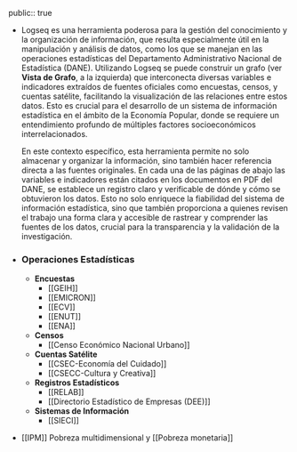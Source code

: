public:: true

- Logseq es una herramienta poderosa para la gestión del conocimiento y la organización de información, que resulta especialmente útil en la manipulación y análisis de datos, como los que se manejan en las operaciones estadísticas del Departamento Administrativo Nacional de Estadística (DANE). Utilizando Logseq se puede construir un grafo (ver **Vista de Grafo**, a la izquierda) que interconecta diversas variables e indicadores extraídos de fuentes oficiales como encuestas, censos, y cuentas satélite, facilitando la visualización de las relaciones entre estos datos. Esto es crucial para el desarrollo de un sistema de información estadística en el ámbito de la Economía Popular, donde se requiere un entendimiento profundo de múltiples factores socioeconómicos interrelacionados.
  
  En este contexto específico, esta herramienta permite no solo almacenar y organizar la información, sino también hacer referencia directa a las fuentes originales. En cada una de las páginas de abajo las variables e indicadores están citados en los documentos en PDF del DANE, se establece un registro claro y verificable de dónde y cómo se obtuvieron los datos. Esto no solo enriquece la fiabilidad del sistema de información estadística, sino que también proporciona a quienes revisen el trabajo una forma clara y accesible de rastrear y comprender las fuentes de los datos, crucial para la transparencia y la validación de la investigación.
- ### Operaciones Estadísticas
	- **Encuestas**
		- [[GEIH]]
		- [[EMICRON]]
		- [[ECV]]
		- [[ENUT]]
		- [[ENA]]
	- **Censos**
		- [[Censo Económico Nacional Urbano]]
	- **Cuentas Satélite**
		- [[CSEC-Economía del Cuidado]]
		- [[CSECC-Cultura y Creativa]]
	- **Registros Estadísticos**
		- [[RELAB]]
		- [[Directorio Estadístico de Empresas (DEE)]]
	- **Sistemas de Información**
		- [[SIECI]]
- [[IPM]] Pobreza multidimensional y [[Pobreza monetaria]]